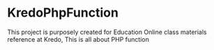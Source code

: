 # KredoPhpFunction
This project is purposely created for Education Online class materials reference at Kredo, This is all about PHP function
